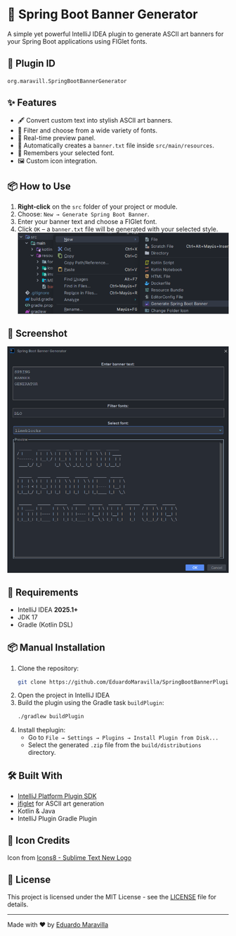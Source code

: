 # 🌟 Spring Boot Banner Generator

A simple yet powerful IntelliJ IDEA plugin to generate ASCII art banners for your Spring Boot applications using FIGlet fonts.

## 📌 Plugin ID

`org.maravill.SpringBootBannerGenerator`

## ✨ Features

- 🖋️ Convert custom text into stylish ASCII art banners.
- 🔎 Filter and choose from a wide variety of fonts.
- 🎨 Real-time preview panel.
- 💾 Automatically creates a `banner.txt` file inside `src/main/resources`.
- 🧠 Remembers your selected font.
- 🖼️ Custom icon integration.

## 📦 How to Use

1. **Right-click** on the `src` folder of your project or module.
2. Choose: `New → Generate Spring Boot Banner`.
3. Enter your banner text and choose a FIGlet font.
4. Click `OK` – a `banner.txt` file will be generated with your selected style.
   ![instructions](src/main/resources/images/CreateBanner.png)

## 🧪 Screenshot

![Plugin preview](src/main/resources/images/SpringBannerGenerator.png)

## 🔧 Requirements

- IntelliJ IDEA **2025.1+**
- JDK 17
- Gradle (Kotlin DSL)

## 📦 Manual Installation

1. Clone the repository:
   ```bash
   git clone https://github.com/EduardoMaravilla/SpringBootBannerPlugin.git
   ```
2. Open the project in IntelliJ IDEA
3. Build the plugin using the Gradle task `buildPlugin`:
   ```bash
   ./gradlew buildPlugin
   ```
4. Install theplugin:
   - Go to `File → Settings → Plugins → Install Plugin from Disk...`
   - Select the generated `.zip` file from the `build/distributions` directory.
## 🛠️ Built With

- <a href="https://plugins.jetbrains.com/docs/intellij/welcome.html" target="_blank">IntelliJ Platform Plugin SDK</a>
- <a href="https://github.com/lalyos/jfiglet" target="_blank">jfiglet</a> for ASCII art generation
- Kotlin & Java
- IntelliJ Plugin Gradle Plugin

## 🎨 Icon Credits

Icon from <a href="https://icons8.com/icon/UCgJoZGoeBg1/sublime-text-new-logo" target="_blank">Icons8 - Sublime Text New Logo</a>

## 📄 License

This project is licensed under the MIT License - see the <a href="LICENSE" target="_blank">LICENSE</a> file for details.

---

Made with ❤️ by <a href="https://eduardo-maravilla.netlify.app/" target="_blank">Eduardo Maravilla</a>

   